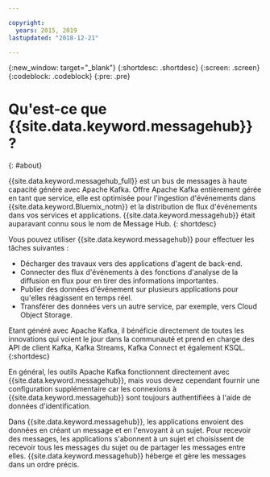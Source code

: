 ```yaml
---

copyright:
  years: 2015, 2019
lastupdated: "2018-12-21"

---
```


{:new_window: target="_blank"}
{:shortdesc: .shortdesc}
{:screen: .screen}
{:codeblock: .codeblock}
{:pre: .pre}

# Qu'est-ce que {{site.data.keyword.messagehub}} ?
{: #about}

{{site.data.keyword.messagehub_full}} est un bus de messages à haute capacité généré avec Apache Kafka. Offre Apache Kafka entièrement gérée en tant que service, elle est optimisée pour l'ingestion d'événements dans {{site.data.keyword.Bluemix_notm}} et la distribution de flux d'événements dans vos services et applications. {{site.data.keyword.messagehub}} était auparavant connu sous le nom de Message Hub.
{: shortdesc}

Vous pouvez utiliser {{site.data.keyword.messagehub}} pour effectuer les tâches suivantes :

* Décharger des travaux vers des applications d'agent de back-end.
* Connecter des flux d'événements à des fonctions d'analyse de la diffusion en flux pour en tirer des informations importantes.
* Publier des données d'événement sur plusieurs applications pour qu'elles réagissent en temps réel.
* Transférer des données vers un autre service, par exemple, vers Cloud Object Storage.

Etant généré avec Apache Kafka, il bénéficie directement de toutes les innovations qui voient le jour dans la communauté et prend en charge des API de client Kafka, Kafka Streams, Kafka Connect et également KSQL.
{:shortdesc}

En général, les outils Apache Kafka fonctionnent directement avec {{site.data.keyword.messagehub}}, mais vous devez cependant fournir une configuration supplémentaire car les connexions à {{site.data.keyword.messagehub}} sont toujours authentifiées à l'aide de données d'identification.

Dans {{site.data.keyword.messagehub}}, les applications envoient des données en créant un message et en l'envoyant à un sujet. Pour recevoir des messages, les applications s'abonnent à un sujet et choisissent de recevoir tous les messages du sujet ou de partager les messages entre elles.
{{site.data.keyword.messagehub}} héberge et gère les messages dans un ordre précis. 




